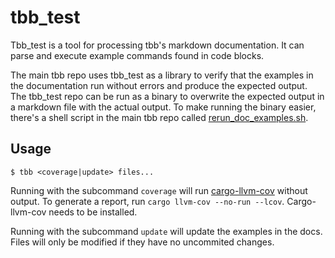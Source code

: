 # tbb_test

Tbb_test is a tool for processing tbb's markdown documentation. It can parse and execute example commands found in code blocks.

The main tbb repo uses tbb_test as a library to verify that the examples in the documentation run without errors and produce the expected output. The tbb_test repo can be run as a binary to overwrite the expected output in a markdown file with the actual output. To make running the binary easier, there's a shell script in the main tbb repo called [rerun_doc_examples.sh](../rerun_doc_examples.sh).

## Usage

```console
$ tbb <coverage|update> files...
```

Running with the subcommand `coverage` will run [cargo-llvm-cov](https://github.com/taiki-e/cargo-llvm-cov) without output. To generate a report, run `cargo llvm-cov --no-run --lcov`. Cargo-llvm-cov needs to be installed.

Running with the subcommand `update` will update the examples in the docs. Files will only be modified if they have no uncommited changes.
